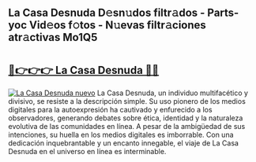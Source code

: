 ## La Casa Desnuda D𝚎sn𝚞dos filtr𝚊dos - Parts-yoc Vid𝚎os f𝚘tos - N𝚞evas filtr𝚊ciones atr𝚊ctivas Mo1Q5

# <h2><a href="http://mb4s261.tromn.icu/?c=La+Casa+Desnuda">🔗👉👉👉 La Casa Desnuda 🔗🔗</a></h2>

[![La Casa Desnuda nuevo](https://i.imgur.com/pEAQMta.gif)](http://mb4s261.tromn.icu/?c=La+Casa+Desnuda)
La Casa Desnuda, un individuo multifacético y divisivo, se resiste a la descripción simple. Su uso pionero de los medios digitales para la autoexpresión ha cautivado y enfurecido a los observadores, generando debates sobre ética, identidad y la naturaleza evolutiva de las comunidades en línea. A pesar de la ambigüedad de sus intenciones, su huella en los medios digitales es imborrable. Con una dedicación inquebrantable y un encanto innegable, el viaje de La Casa Desnuda en el universo en línea es interminable.
